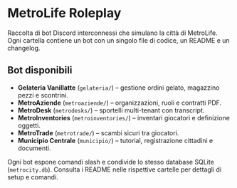 # MetroLife Roleplay

Raccolta di bot Discord interconnessi che simulano la città di MetroLife.
Ogni cartella contiene un bot con un singolo file di codice, un README e un changelog.

## Bot disponibili
- **Gelateria Vanillatte** (`gelateria/`) – gestione ordini gelato, magazzino pezzi e scontrini.
- **MetroAziende** (`metroaziende/`) – organizzazioni, ruoli e contratti PDF.
- **MetroDesk** (`metrodesks/`) – sportelli multi-tenant con transcript.
- **MetroInventories** (`metroinventories/`) – inventari giocatori e definizione oggetti.
- **MetroTrade** (`metrotrade/`) – scambi sicuri tra giocatori.
- **Municipio Centrale** (`municipio/`) – tutorial, registrazione cittadini e documenti.

Ogni bot espone comandi slash e condivide lo stesso database SQLite (`metrocity.db`).
Consulta i README nelle rispettive cartelle per dettagli di setup e comandi.
